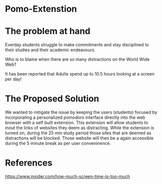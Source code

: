 # Pomo-Extenstion
# The problem at hand
Everday students struggle to make commitments and stay disciplined to their studies and their academic endeavours. 

Who is to blame when there are so many distractions on the World Wide Web?

It has been reported that Adults spend up to 10.5 hours looking at a screen per day!
# The Proposed Solution
We wanted to mitigate the issue by keeping the users (students) focused by incorporating a personalized pomodoro interface directly into the web browser with a self built extension. This extension will allow students to inout the links of websites they deem as distracting. While the extension is turned on, during the 25 min study period those sites that are deemed as distractions will be blocked. Those website will then be a again accessible during the 5 minute break as per user conveninence.
# References
https://www.insider.com/how-much-screen-time-is-too-much

